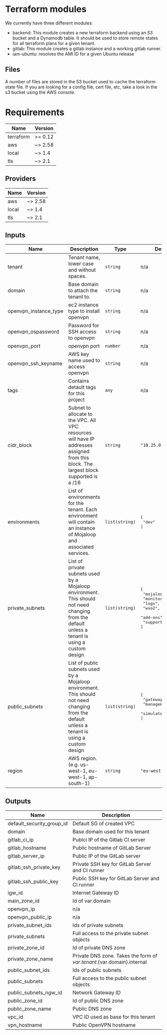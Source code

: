 # Terraform modules

We currently have three different modules:

- backend: This module creates a new terraform backend using an S3 bucket and a Dynamodb table. It should be used to store remote states for all terraform plans for a given tenant.
- gitlab: This module creates a gitlab instance and a working gitlab runner.
- iam-ubuntu: resolves the AMI ID for a given Ubuntu release

## Files

A number of files are stored in the S3 bucket used to cache the terraform state file. If you are looking for a config file, cert file, etc, take a look in the s3 bucket using the AWS console.

<!-- BEGINNING OF PRE-COMMIT-TERRAFORM DOCS HOOK -->

# Requirements

| Name | Version |
|------|---------|
| terraform | >= 0.12 |
| aws | ~> 2.58 |
| local | ~> 1.4 |
| tls | ~> 2.1 |

## Providers

| Name | Version |
|------|---------|
| aws | ~> 2.58 |
| local | ~> 1.4 |
| tls | ~> 2.1 |

## Inputs

| Name | Description | Type | Default | Required |
|------|-------------|------|---------|:--------:|
| tenant | Tenant name, lower case and without spaces. | `string` | n/a | yes |
| domain | Base domain to attach the tenant to. | `string` | n/a | yes |
| openvpn\_instance\_type | ec2 instance type to install openvpn | `string` | n/a | yes |
| openvpn\_ospassword | Password for SSH access to openvpn | `string` | n/a | yes |
| openvpn\_port | openvpn port | `number` | n/a | yes |
| openvpn\_ssh\_keyname | AWS key name used to access openvpn | `string` | n/a | yes |
| tags | Contains detault tags for this project | `any` | n/a | yes |
| cidr\_block | Subnet to allocate to the VPC. All VPC resources will have IP addresses assigned from this block. The largest block supported is a /16 | `string` | `"10.25.0.0/16"` | no |
| environments | List of environments for the tenant. Each environment will contain an instance of Mojaloop and associated services. | `list(string)` | <pre>[<br>  "dev"<br>]</pre> | no |
| private\_subnets | List of private subnets used by a Mojaloop environment. This should not need changing from the default unless a tenant is using a custom design | `list(string)` | <pre>[<br>  "mojaloop",<br>  "monitoring",<br>  "logs",<br>  "wso2",<br>  "add-ons",<br>  "support-services"<br>]</pre> | no |
| public\_subnets | List of public subnets used by a Mojaloop environment. This should not need changing from the default unless a tenant is using a custom design | `list(string)` | <pre>[<br>  "gateway",<br>  "management",<br>  "simulators"<br>]</pre> | no |
| region | AWS region. (e.g. us-west-1, eu-west-1, ap-south-1) | `string` | `"eu-west-1"` | no |

## Outputs

| Name | Description |
|------|-------------|
| default\_security\_group\_id | Default SG of created VPC |
| domain | Base domain used for this tenant |
| gitlab\_ci\_ip | Publci IP of the Gitlab CI server |
| gitlab\_hostname | Public hostname of GitLab Server |
| gitlab\_server\_ip | Public IP of the GitLab server |
| gitlab\_ssh\_private\_key | Private SSH key for GitLab Server and CI runner |
| gitlab\_ssh\_public\_key | Public SSH key for GitLab Server and CI runner |
| igw\_id | Internet Gateway ID |
| main\_zone\_id | Id of var.domain |
| openvpn\_ip | n/a |
| openvpn\_public\_ip | n/a |
| private\_subnet\_ids | Ids of private subnets |
| private\_subnets | Full access to the private subnet objects |
| private\_zone\_id | Id of private DNS zone |
| private\_zone\_name | Private DNS zone. Takes the form of ${var.tenant}.${var.domain}.internal |
| public\_subnet\_ids | Ids of public subnets |
| public\_subnets | Full access to the public subnet objects |
| public\_subnets\_ngw\_id | Network Gateway ID |
| public\_zone\_id | Id of public DNS zone |
| public\_zone\_name | Public DNS zone |
| vpc\_id | VPC ID used as base for this tenant |
| vpn\_hostname | Public OpenVPN hostname |

<!-- END OF PRE-COMMIT-TERRAFORM DOCS HOOK -->
